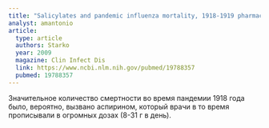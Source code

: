 ```yaml
---
title: "Salicylates and pandemic influenza mortality, 1918-1919 pharmacology, pathology, and historic evidence"
analyst: amantonio
article:
  type: article
  authors: Starko
  year: 2009
  magazine: Clin Infect Dis
  link: https://www.ncbi.nlm.nih.gov/pubmed/19788357
  pubmed: 19788357
---
```


Значительное количество смертности во время пандемии 1918 года было, вероятно, вызвано аспирином, который врачи в то время прописывали в огромных дозах (8-31 г в день).
